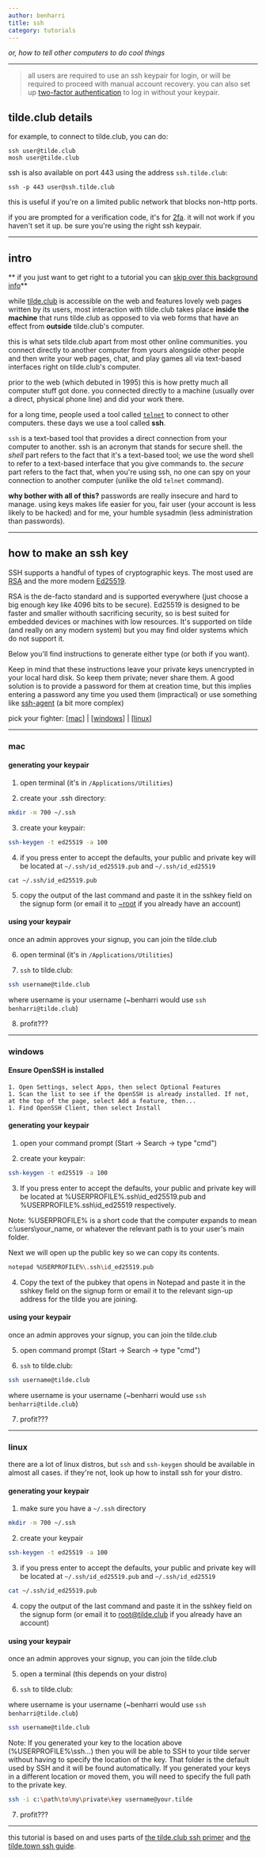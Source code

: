 ```yaml
---
author: benharri
title: ssh
category: tutorials
---
```



_or, how to tell other computers to do cool things_

---

> all users are required to use an ssh keypair for login, or will be required
> to proceed with manual account recovery.
> you can also set up [two-factor authentication](2fa.html) to log in without your
> keypair.

## tilde.club details

for example, to connect to tilde.club, you can do:

```
ssh user@tilde.club
mosh user@tilde.club
```

ssh is also available on port 443 using the address `ssh.tilde.club`:

    ssh -p 443 user@ssh.tilde.club

this is useful if you're on a limited public network that blocks non-http
ports.

if you are prompted for a verification code, it's for [2fa](2fa.html).
it will not work if you haven't set it up. be sure you're using the right ssh keypair.

---

## intro

** if you just want to get right to a tutorial you can
[skip over this background info](#how-to-make-an-ssh-key)**

while [tilde.club](https://tilde.club) is accessible on the web and features
lovely web pages written by its users, most interaction with tilde.club takes
place **inside the machine** that runs tilde.club as opposed to via web forms
that have an effect from **outside** tilde.club's computer.

this is what sets tilde.club apart from most other online communities. you
connect directly to another computer from yours alongside other people and then
write your web pages, chat, and play games all via text-based interfaces right
on tilde.club's computer.

prior to the web (which debuted in 1995) this is how pretty much all computer
stuff got done. you connected directly to a machine (usually over a direct,
physical phone line) and did your work there.

for a long time, people used a tool called
[`telnet`](https://en.wikipedia.org/wiki/telnet) to connect to other computers.
these days we use a tool called **ssh**.

`ssh` is a text-based tool that provides a direct connection from your computer
to another. ssh is an acronym that stands for secure shell. the _shell_ part
refers to the fact that it's a text-based tool; we use the word shell to refer
to a text-based interface that you give commands to. the _secure_ part refers
to the fact that, when you're using ssh, no one can spy on your connection to
another computer (unlike the old `telnet` command).

**why bother with all of this?** passwords are really insecure and hard to manage.
using keys makes life easier for you, fair user (your account is less likely to
be hacked) and for me, your humble sysadmin (less administration than passwords).

---

## how to make an ssh key

SSH supports a handful of types of cryptographic keys. The most used are [RSA](
  <https://en.wikipedia.org/wiki/RSA_(cryptosystem)>) and the more modern [Ed25519](
    https://en.wikipedia.org/wiki/EdDSA#Ed25519).

RSA is the de-facto standard and is supported everywhere (just choose a big
enough key like 4096 bits to be secure). Ed25519 is designed to be faster and
smaller withouth sacrificing security, so is best suited for embedded devices
or machines with low resources. It's supported on tilde (and really on any
modern system) but you may find older systems which do not support it.

Below you'll find instructions to generate either type (or both if you want).

Keep in mind that these instructions leave your private keys unencrypted in
your local hard disk. So keep them private; never share them. A good solution
is to provide a password for them at creation time, but this implies entering
a password any time you used them (impractical) or use something like [ssh-agent](
  https://man.openbsd.org/ssh-agent.1) (a bit more complex)

pick your fighter: [[mac](#mac)] | [[windows](#windows)] | [[linux](#linux)]

---

### mac

#### generating your keypair

1. open terminal (it's in `/Applications/Utilities`)

2. create your .ssh directory:

```bash
mkdir -m 700 ~/.ssh
```

3. create your keypair:

```bash
ssh-keygen -t ed25519 -a 100
```

4. if you press enter to accept the defaults, your public and private key will
be located at `~/.ssh/id_ed25519.pub` and `~/.ssh/id_ed25519`

`cat ~/.ssh/id_ed25519.pub`

5. copy the output of the last command and paste it in the sshkey field on the
signup form (or email it to [~root](mailto:root@tilde.club) if you already have an account)

#### using your keypair

once an admin approves your signup, you can join the tilde.club

6. open terminal (it's in `/Applications/Utilities`)

7. `ssh` to tilde.club:

```bash
ssh username@tilde.club
```

where username is your username (~benharri would use `ssh benharri@tilde.club`)

8. profit???

---

### windows

#### Ensure OpenSSH is installed

    1. Open Settings, select Apps, then select Optional Features
    1. Scan the list to see if the OpenSSH is already installed. If not, at the top of the page, select Add a feature, then...
    1. Find OpenSSH Client, then select Install

#### generating your keypair

1. open your command prompt (Start -> Search -> type "cmd")

2. create your keypair:

```bash
ssh-keygen -t ed25519 -a 100
```

3. If you press enter to accept the defaults, your public and private key will be located at %USERPROFILE%\.ssh\id_ed25519.pub and %USERPROFILE%\.ssh\id_ed25519 respectively.

Note: %USERPROFILE% is a short code that the computer expands to mean c:\users\your_name\, or whatever the relevant path is to your user's main folder.

Next we will open up the public key so we can copy its contents. 

```bash
notepad %USERPROFILE%\.ssh\id_ed25519.pub
```

4. Copy the text of the pubkey that opens in Notepad and paste it in the sshkey field on the signup form or email it to the relevant sign-up address for the tilde you are joining. 

#### using your keypair

once an admin approves your signup, you can join the tilde.club

5. open command prompt (Start -> Search -> type "cmd")

6. `ssh` to tilde.club:

```bash
ssh username@tilde.club
```

where username is your username (~benharri would use `ssh benharri@tilde.club`)

7. profit???

---

### linux

there are a lot of linux distros, but `ssh` and `ssh-keygen` should be available
in almost all cases. if they're not, look up how to install ssh for your distro.

#### generating your keypair

1. make sure you have a `~/.ssh` directory

```bash
mkdir -m 700 ~/.ssh
```

2. create your keypair

```bash
ssh-keygen -t ed25519 -a 100
```

3. if you press enter to accept the defaults, your public and private key will
be located at `~/.ssh/id_ed25519.pub` and `~/.ssh/id_ed25519`

```bash
cat ~/.ssh/id_ed25519.pub
```

4. copy the output of the last command and paste it in the sshkey field on the 
signup form (or email it to [root@tilde.club](mailto:root@tilde.club) if you already have an account)

#### using your keypair

once an admin approves your signup, you can join the tilde.club

5. open a terminal (this depends on your distro)

6. `ssh` to tilde.club:

where username is your username (~benharri would use `ssh benharri@tilde.club`)

```bash
ssh username@tilde.club
```

Note: If you generated your key to the location above (%USERPROFILE%\ssh\...) then you will be able to SSH to your tilde server without having to specify the location of the key. That folder is the default used by SSH and it will be found automatically. If you generated your keys in a different location or moved them, you will need to specify the full path to the private key.

```bash
ssh -i c:\path\to\my\private\key username@your.tilde
```

7. profit???

---

this tutorial is based on and uses parts of [the tilde.club ssh primer](https://github.com/tildeclub/tilde.club/blob/master/docs/ssh.md) and [the tilde.town ssh guide](https://tilde.town/wiki/getting-started/ssh.html).
